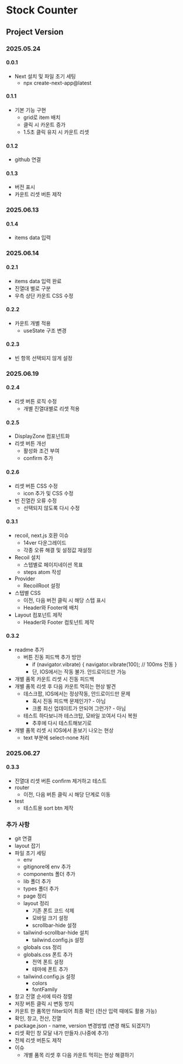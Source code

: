# Stock Counter

## Project Version

### 2025.05.24

#### 0.0.1

- Next 설치 및 파일 초기 세팅
  - npx create-next-app@latest

#### 0.1.1

- 기본 기능 구현
  - grid로 item 배치
  - 클릭 시 카운트 증가
  - 1.5초 클릭 유지 시 카운트 리셋

#### 0.1.2

- github 연결

#### 0.1.3

- 버전 표시
- 카운트 리셋 버튼 제작

### 2025.06.13

#### 0.1.4

- items data 입력

### 2025.06.14

#### 0.2.1

- items data 입력 완료
- 진열대 별로 구분
- 우측 상단 카운트 CSS 수정

#### 0.2.2

- 카운트 개별 적용
  - useState 구조 변경

#### 0.2.3

- 빈 항목 선택되지 않게 설정

### 2025.06.19

#### 0.2.4

- 리셋 버튼 로직 수정
  - 개별 진열대별로 리셋 적용

#### 0.2.5

- DisplayZone 컴포넌트화
- 리셋 버튼 개선
  - 활성화 조건 부여
  - confirm 추가

#### 0.2.6

- 리셋 버튼 CSS 수정
  - icon 추가 및 CSS 수정
- 빈 진열칸 오류 수정
  - 선택되지 않도록 다시 수정

#### 0.3.1

- recoil, next.js 호환 이슈
  - 14ver 다운그레이드
  - 각종 오류 해결 및 설정값 재설정
- Recoil 설치
  - 스텝별로 페이지네이션 목표
  - steps atom 작성
- Provider
  - RecoilRoot 설정
- 스텝별 CSS
  - 이전, 다음 버전 클릭 시 해당 스텝 표시
  - Header와 Footer에 배치
- Layout 컴포넌트 제작
  - Header와 Footer 컴토넌트 제작

#### 0.3.2

- readme 추가
  - 버튼 진동 피드백 추가 방안
    - if (navigator.vibrate) {
      navigator.vibrate(100); // 100ms 진동
      }
    - 단, IOS에서는 작동 불가. 안드로이드만 가능
- 개별 품목 카운트 리셋 시 진동 피드백
- 개별 품목 리셋 후 다음 카운트 먹히는 현상 발견
  - 데스크팝, IOS에서는 정상작동, 안드로이드만 문제
    - 혹시 진동 피드백 문제인가? - 아님
    - 크롬 최신 업데이트가 안되어 그런가? - 아님
  - 테스트 하다보니까 테스크탑, 모바일 꼬여서 다시 복원
    - 추후에 다시 테스트해보기로
- 개별 품목 리셋 시 IOS에서 돋보기 나오는 현상
  - text 부분에 select-none 처리

### 2025.06.27

#### 0.3.3

- 진열대 리셋 버튼 confirm 제거하고 테스트
- router
  - 이전, 다음 버튼 클릭 시 해당 단계로 이동
- test
  - 테스트용 sort btn 제작

### 추가 사항

- git 연결
- layout 잡기
- 파일 초기 세팅
  - env
  - gitignore에 env 추가
  - components 폴더 추가
  - lib 폴더 추가
  - types 폴더 추가
  - page 정리
  - layout 정리
    - 기존 폰트 코드 삭제
    - 모바일 크기 설정
    - scrollbar-hide 설정
  - tailwind-scrollbar-hide 설치
    - tailwind.config.js 설정
  - globals css 정리
  - globals.css 폰트 추가
    - 전역 폰트 설정
    - 테마에 폰트 추가
  - tailwind.config.js 설정
    - colors
    - fontFamily
- 창고 진열 순서에 따라 정렬
- 저장 버튼 클릭 시 변동 방지
- 카운트 한 품목만 filter되어 최종 확인 (전산 입력 때에도 활용 가능)
- 확인, 창고, 전산, 진열
- package.json - name, version 변경방법 (변경 해도 되겠지?)
- 리셋 확인 창 모달 내가 만들자.(나중에 추가)
- 전체 리셋 버튼도 제작
- 이슈
  - 개별 품목 리셋 후 다음 카운트 먹히는 현상 해결하기
